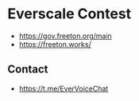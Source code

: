 # Everscale Contest

* https://gov.freeton.org/main
* https://freeton.works/

## Contact

* https://t.me/EverVoiceChat

